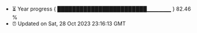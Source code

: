 - ⏳ Year progress { ████████████████████████▁▁▁▁▁▁ } 82.46 %
- ⏰ Updated on Sat, 28 Oct 2023 23:16:13 GMT

